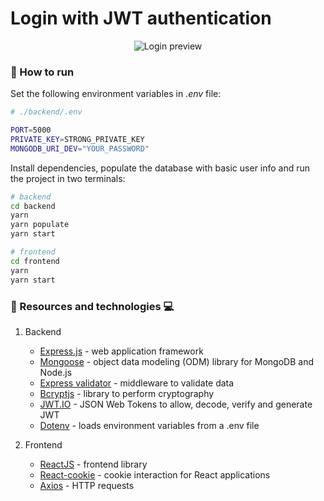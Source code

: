 # Login with JWT authentication

<p align="center">
<img src="https://res.cloudinary.com/lorransutter/image/upload/v1592775492/Code_snippets/Login.gif" alt="Login preview"/>
</p>

### :runner: How to run

Set the following environment variables in _.env_ file:

```sh
# ./backend/.env

PORT=5000
PRIVATE_KEY=STRONG_PRIVATE_KEY
MONGODB_URI_DEV="YOUR_PASSWORD"
```

Install dependencies, populate the database with basic user info and run the project in two terminals:

```sh
# backend
cd backend
yarn
yarn populate
yarn start

# frontend
cd frontend
yarn
yarn start
```

### :book: Resources and technologies :computer:

1. Backend

   - [Express.js](http://expressjs.com/) - web application framework
   - [Mongoose](https://mongoosejs.com/) - object data modeling (ODM) library for MongoDB and Node.js
   - [Express validator](https://express-validator.github.io/docs/) - middleware to validate data
   - [Bcryptjs](https://www.npmjs.com/package/bcryptjs) - library to perform cryptography
   - [JWT.IO](https://jwt.io/) - JSON Web Tokens to allow, decode, verify and generate JWT
   - [Dotenv](https://www.npmjs.com/package/dotenv) - loads environment variables from a .env file

2. Frontend
   - [ReactJS](https://reactjs.org/) - frontend library
   - [React-cookie](https://www.npmjs.com/package/react-cookie) - cookie interaction for React applications
   - [Axios](https://www.npmjs.com/package/axios) - HTTP requests
